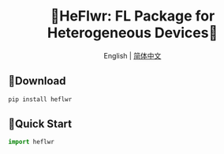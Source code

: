 <h1 align="center">🧰HeFlwr: FL Package for Heterogeneous Devices🧰 </h1>

<div align="center">

English | [简体中文](./README.zh.md)
</div>

## 🚀Download
``` python
pip install heflwr
```

## 🎉Quick Start
``` python
import heflwr
```
